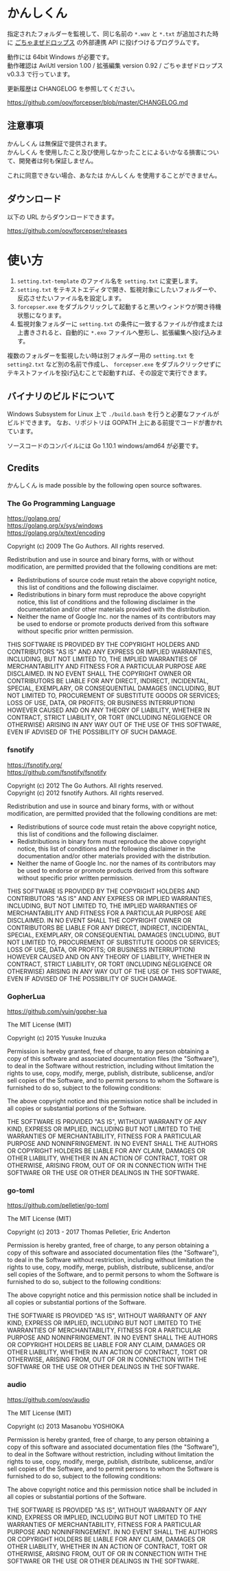 # かんしくん

指定されたフォルダーを監視して、同じ名前の `*.wav` と `*.txt` が追加された時に
[ごちゃまぜドロップス](https://github.com/oov/aviutl_gcmzdrops) の外部連携 API に投げつけるプログラムです。

動作には 64bit Windows が必要です。  
動作確認は AviUtl version 1.00 / 拡張編集 version 0.92 / ごちゃまぜドロップス v0.3.3 で行っています。

更新履歴は CHANGELOG を参照してください。

https://github.com/oov/forcepser/blob/master/CHANGELOG.md

## 注意事項

かんしくん は無保証で提供されます。  
かんしくん を使用したこと及び使用しなかったことによるいかなる損害について、開発者は何も保証しません。

これに同意できない場合、あなたは かんしくん を使用することができません。

## ダウンロード

以下の URL からダウンロードできます。

https://github.com/oov/forcepser/releases

# 使い方

1. `setting.txt-template` のファイル名を `setting.txt` に変更します。
2. `setting.txt` をテキストエディタで開き、監視対象にしたいフォルダーや、反応させたいファイル名を設定します。
3. `forcepser.exe` をダブルクリックして起動すると黒いウィンドウが開き待機状態になります。
4. 監視対象フォルダーに `setting.txt` の条件に一致するファイルが作成または上書きされると、自動的に `*.exo` ファイルへ整形し、拡張編集へ投げ込みます。

複数のフォルダーを監視したい時は別フォルダー用の `setting.txt` を `setting2.txt` など別の名前で作成し、
`forcepser.exe` をダブルクリックせずにテキストファイルを投げ込むことで起動すれば、その設定で実行できます。

## バイナリのビルドについて

Windows Subsystem for Linux 上で `./build.bash` を行うと必要なファイルがビルドできます。
なお、リポジトリは GOPATH 上にある前提でコードが書かれています。

ソースコードのコンパイルには Go 1.10.1 windows/amd64 が必要です。

## Credits

かんしくん is made possible by the following open source softwares.

### The Go Programming Language

https://golang.org/  
https://golang.org/x/sys/windows  
https://golang.org/x/text/encoding

Copyright (c) 2009 The Go Authors. All rights reserved.

Redistribution and use in source and binary forms, with or without
modification, are permitted provided that the following conditions are
met:

   * Redistributions of source code must retain the above copyright
notice, this list of conditions and the following disclaimer.
   * Redistributions in binary form must reproduce the above
copyright notice, this list of conditions and the following disclaimer
in the documentation and/or other materials provided with the
distribution.
   * Neither the name of Google Inc. nor the names of its
contributors may be used to endorse or promote products derived from
this software without specific prior written permission.

THIS SOFTWARE IS PROVIDED BY THE COPYRIGHT HOLDERS AND CONTRIBUTORS
&quot;AS IS&quot; AND ANY EXPRESS OR IMPLIED WARRANTIES, INCLUDING, BUT NOT
LIMITED TO, THE IMPLIED WARRANTIES OF MERCHANTABILITY AND FITNESS FOR
A PARTICULAR PURPOSE ARE DISCLAIMED. IN NO EVENT SHALL THE COPYRIGHT
OWNER OR CONTRIBUTORS BE LIABLE FOR ANY DIRECT, INDIRECT, INCIDENTAL,
SPECIAL, EXEMPLARY, OR CONSEQUENTIAL DAMAGES (INCLUDING, BUT NOT
LIMITED TO, PROCUREMENT OF SUBSTITUTE GOODS OR SERVICES; LOSS OF USE,
DATA, OR PROFITS; OR BUSINESS INTERRUPTION) HOWEVER CAUSED AND ON ANY
THEORY OF LIABILITY, WHETHER IN CONTRACT, STRICT LIABILITY, OR TORT
(INCLUDING NEGLIGENCE OR OTHERWISE) ARISING IN ANY WAY OUT OF THE USE
OF THIS SOFTWARE, EVEN IF ADVISED OF THE POSSIBILITY OF SUCH DAMAGE.

### fsnotify

https://fsnotify.org/  
https://github.com/fsnotify/fsnotify

Copyright (c) 2012 The Go Authors. All rights reserved.  
Copyright (c) 2012 fsnotify Authors. All rights reserved.

Redistribution and use in source and binary forms, with or without
modification, are permitted provided that the following conditions are
met:

   * Redistributions of source code must retain the above copyright
notice, this list of conditions and the following disclaimer.
   * Redistributions in binary form must reproduce the above
copyright notice, this list of conditions and the following disclaimer
in the documentation and/or other materials provided with the
distribution.
   * Neither the name of Google Inc. nor the names of its
contributors may be used to endorse or promote products derived from
this software without specific prior written permission.

THIS SOFTWARE IS PROVIDED BY THE COPYRIGHT HOLDERS AND CONTRIBUTORS
"AS IS" AND ANY EXPRESS OR IMPLIED WARRANTIES, INCLUDING, BUT NOT
LIMITED TO, THE IMPLIED WARRANTIES OF MERCHANTABILITY AND FITNESS FOR
A PARTICULAR PURPOSE ARE DISCLAIMED. IN NO EVENT SHALL THE COPYRIGHT
OWNER OR CONTRIBUTORS BE LIABLE FOR ANY DIRECT, INDIRECT, INCIDENTAL,
SPECIAL, EXEMPLARY, OR CONSEQUENTIAL DAMAGES (INCLUDING, BUT NOT
LIMITED TO, PROCUREMENT OF SUBSTITUTE GOODS OR SERVICES; LOSS OF USE,
DATA, OR PROFITS; OR BUSINESS INTERRUPTION) HOWEVER CAUSED AND ON ANY
THEORY OF LIABILITY, WHETHER IN CONTRACT, STRICT LIABILITY, OR TORT
(INCLUDING NEGLIGENCE OR OTHERWISE) ARISING IN ANY WAY OUT OF THE USE
OF THIS SOFTWARE, EVEN IF ADVISED OF THE POSSIBILITY OF SUCH DAMAGE.

### GopherLua

https://github.com/yuin/gopher-lua

The MIT License (MIT)

Copyright (c) 2015 Yusuke Inuzuka

Permission is hereby granted, free of charge, to any person obtaining a copy
of this software and associated documentation files (the "Software"), to deal
in the Software without restriction, including without limitation the rights
to use, copy, modify, merge, publish, distribute, sublicense, and/or sell
copies of the Software, and to permit persons to whom the Software is
furnished to do so, subject to the following conditions:

The above copyright notice and this permission notice shall be included in all
copies or substantial portions of the Software.

THE SOFTWARE IS PROVIDED "AS IS", WITHOUT WARRANTY OF ANY KIND, EXPRESS OR
IMPLIED, INCLUDING BUT NOT LIMITED TO THE WARRANTIES OF MERCHANTABILITY,
FITNESS FOR A PARTICULAR PURPOSE AND NONINFRINGEMENT. IN NO EVENT SHALL THE
AUTHORS OR COPYRIGHT HOLDERS BE LIABLE FOR ANY CLAIM, DAMAGES OR OTHER
LIABILITY, WHETHER IN AN ACTION OF CONTRACT, TORT OR OTHERWISE, ARISING FROM,
OUT OF OR IN CONNECTION WITH THE SOFTWARE OR THE USE OR OTHER DEALINGS IN THE
SOFTWARE.

### go-toml

https://github.com/pelletier/go-toml

The MIT License (MIT)

Copyright (c) 2013 - 2017 Thomas Pelletier, Eric Anderton

Permission is hereby granted, free of charge, to any person obtaining a copy
of this software and associated documentation files (the "Software"), to deal
in the Software without restriction, including without limitation the rights
to use, copy, modify, merge, publish, distribute, sublicense, and/or sell
copies of the Software, and to permit persons to whom the Software is
furnished to do so, subject to the following conditions:

The above copyright notice and this permission notice shall be included in all
copies or substantial portions of the Software.

THE SOFTWARE IS PROVIDED "AS IS", WITHOUT WARRANTY OF ANY KIND, EXPRESS OR
IMPLIED, INCLUDING BUT NOT LIMITED TO THE WARRANTIES OF MERCHANTABILITY,
FITNESS FOR A PARTICULAR PURPOSE AND NONINFRINGEMENT. IN NO EVENT SHALL THE
AUTHORS OR COPYRIGHT HOLDERS BE LIABLE FOR ANY CLAIM, DAMAGES OR OTHER
LIABILITY, WHETHER IN AN ACTION OF CONTRACT, TORT OR OTHERWISE, ARISING FROM,
OUT OF OR IN CONNECTION WITH THE SOFTWARE OR THE USE OR OTHER DEALINGS IN THE
SOFTWARE.

### audio

https://github.com/oov/audio

The MIT License (MIT)

Copyright (c) 2013 Masanobu YOSHIOKA

Permission is hereby granted, free of charge, to any person obtaining a copy of
this software and associated documentation files (the "Software"), to deal in
the Software without restriction, including without limitation the rights to
use, copy, modify, merge, publish, distribute, sublicense, and/or sell copies of
the Software, and to permit persons to whom the Software is furnished to do so,
subject to the following conditions:

The above copyright notice and this permission notice shall be included in all
copies or substantial portions of the Software.

THE SOFTWARE IS PROVIDED "AS IS", WITHOUT WARRANTY OF ANY KIND, EXPRESS OR
IMPLIED, INCLUDING BUT NOT LIMITED TO THE WARRANTIES OF MERCHANTABILITY, FITNESS
FOR A PARTICULAR PURPOSE AND NONINFRINGEMENT. IN NO EVENT SHALL THE AUTHORS OR
COPYRIGHT HOLDERS BE LIABLE FOR ANY CLAIM, DAMAGES OR OTHER LIABILITY, WHETHER
IN AN ACTION OF CONTRACT, TORT OR OTHERWISE, ARISING FROM, OUT OF OR IN
CONNECTION WITH THE SOFTWARE OR THE USE OR OTHER DEALINGS IN THE SOFTWARE.
